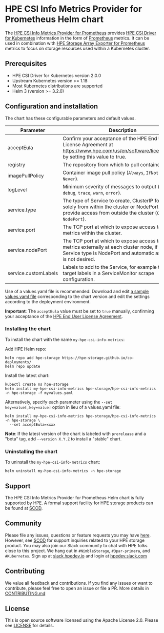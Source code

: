# HPE CSI Info Metrics Provider for Prometheus Helm chart

The [HPE CSI Info Metrics Provider for Prometheus](https://scod.hpedev.io/) provides [HPE CSI Driver for Kubernetes](https://scod.hpedev.io/csi_driver/index.html) information in the form of [Prometheus](https://prometheus.io/) metrics.  It can be used in combination with [HPE Storage Array Exporter for Prometheus](https://hpe-storage.github.io/array-exporter) metrics to focus on storage resources used within a Kubernetes cluster.

## Prerequisites

- HPE CSI Driver for Kubernetes version 2.0.0
- Upstream Kubernetes version >= 1.18
- Most Kubernetes distributions are supported
- Helm 3 (version >= 3.2.0)

## Configuration and installation

The chart has these configurable parameters and default values.

| Parameter | Description | Default |
|---------------------------|------------------------------------------------------------------------|------------------|
| acceptEula | Confirm your acceptance of the HPE End User License Agreement at https://www.hpe.com/us/en/software/licensing.html by setting this value to true. | false |
| registry | The repository from which to pull container images. | quay.io |
| imagePullPolicy | Container image pull policy (`Always`, `IfNotPresent`, `Never`). | IfNotPresent |
| logLevel | Minimum severity of messages to output (`info`, `debug`, `trace`, `warn`, `error`). | info |
| service.type | The type of Service to create, ClusterIP for access solely from within the cluster or NodePort to provide access from outside the cluster (`ClusterIP`, `NodePort`). | ClusterIP |
| service.port | The TCP port at which to expose access to info metrics within the cluster. | 9090 |
| service.nodePort | The TCP port at which to expose access to info metrics externally at each cluster node, if the Service type is NodePort and automatic assignment is not desired. | *none* |
| service.customLabels | Labels to add to the Service, for example to include target labels in a ServiceMonitor scrape configuration. | {} |

Use of a values.yaml file is recommended.  Download and edit [a sample values.yaml file](https://github.com/hpe-storage/co-deployments/blob/master/helm/values/csi-info-metrics) corresponding to the chart version and edit the settings according to the deployment environment.

**Important**: The `acceptEula` value must be set to `true` manually, confirming your acceptance of the [HPE End User License Agreement](https://www.hpe.com/us/en/software/licensing.html).

### Installing the chart

To install the chart with the name `my-hpe-csi-info-metrics`:

Add HPE Helm repo:

```
helm repo add hpe-storage https://hpe-storage.github.io/co-deployments/
helm repo update
```

Install the latest chart:

```
kubectl create ns hpe-storage
helm install my-hpe-csi-info-metrics hpe-storage/hpe-csi-info-metrics -n hpe-storage -f myvalues.yaml
```

Alternatively, specify each parameter using the `--set key=value[,key=value]` option in lieu of a values.yaml file:

```
helm install my-hpe-csi-info-metrics hpe-storage/hpe-csi-info-metrics -n hpe-storage \
  --set acceptEula=xxxx
```

**Note**: If the latest version of the chart is labeled with `prerelease` and a "beta" tag, add `--version X.Y.Z` to install a "stable" chart.

### Uninstalling the chart

To uninstall the `my-hpe-csi-info-metrics` chart:

```
helm uninstall my-hpe-csi-info-metrics -n hpe-storage
```

## Support

The HPE CSI Info Metrics Provider for Prometheus Helm chart is fully supported by HPE. A formal support facility for HPE storage products can be found at [SCOD](https://scod.hpedev.io/legal/support).

## Community

Please file any issues, questions or feature requests you may have [here](https://github.com/hpe-storage/co-deployments/issues). However, see [SCOD](https://scod.hpedev.io/legal/support) for support inquiries related to your HPE storage product. You may also join our Slack community to chat with HPE folks close to this project. We hang out in `#NimbleStorage`, `#3par-primera`, and `#Kubernetes`. Sign up at [slack.hpedev.io](https://slack.hpedev.io/) and login at [hpedev.slack.com](https://hpedev.slack.com/)

## Contributing

We value all feedback and contributions. If you find any issues or want to contribute, please feel free to open an issue or file a PR. More details in [CONTRIBUTING.md](https://github.com/hpe-storage/co-deployments/blob/master/CONTRIBUTING.md)

## License

This is open source software licensed using the Apache License 2.0. Please see [LICENSE](https://github.com/hpe-storage/co-deployments/blob/master/LICENSE) for details.
